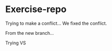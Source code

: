 # Exercise-repo
Trying to make a conflict...
We fixed the conflict.

From the new branch...


Trying VS
